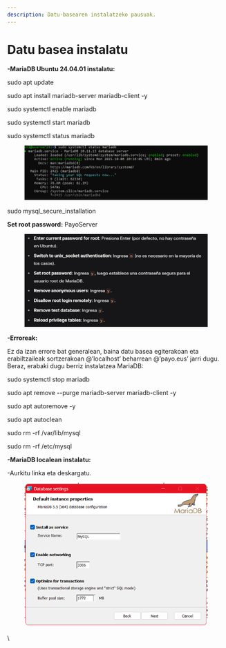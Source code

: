 ```yaml
---
description: Datu-basearen instalatzeko pausuak.
---
```


# Datu basea instalatu

**-MariaDB Ubuntu 24.04.01 instalatu:**

sudo apt update

sudo apt install mariadb-server mariadb-client -y

sudo systemctl enable mariadb

sudo systemctl start mariadb

sudo systemctl status mariadb

<figure><img src="../.gitbook/assets/unknown.png" alt=""><figcaption></figcaption></figure>

sudo mysql\_secure\_installation

**Set root password:** PayoServer

<figure><img src="../.gitbook/assets/unknown (1).png" alt=""><figcaption></figcaption></figure>



**-Erroreak:**

Ez da izan errore bat generalean, baina datu basea egiterakoan eta erabiltzaileak sortzerakoan @’localhost’ beharrean @’payo.eus’ jarri dugu. Beraz, erabaki dugu berriz instalatzea MariaDB:

sudo systemctl stop mariadb

sudo apt remove --purge mariadb-server mariadb-client -y

sudo apt autoremove -y

sudo apt autoclean

sudo rm -rf /var/lib/mysql

sudo rm -rf /etc/mysql



**-MariaDB localean instalatu:**

-Aurkitu linka eta deskargatu.

<figure><img src="../.gitbook/assets/unknown (2).png" alt="" width="469"><figcaption></figcaption></figure>

\
